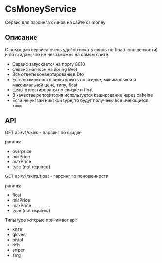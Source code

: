# CsMoneyService
Сервис для парсинга скинов на сайте cs.money

## Описание
С помощью сервиса очень удобно искать скины по float(поношенности) и по скидам, что не невозможно на самом сайте.
- Сервис запускается на порту 8010
- Сервис написан на Spring Boot
- Все ответы конвертированы в Dto
- Есть возможность фильтровать по скидке, минимальной и максимальной цене, типу, float
- Цены отсортированы по скидке и float
- В качестве репозитория используется кэширование через caffeine
- Если не указан никакой type, то будут получены все имеющиеся типы

## API
GET api/v1/skins - парсинг по скидке

params:
- overprice
- minPrice
- maxPrice
- type (not required)

GET api/v1/skins/float - парсинг по поношенности

params:
- float
- minPrice
- maxPrice
- type (not required)

Типы type которые принимает api:
- knife
- gloves
- pistol
- rifle
- sniper
- smg

